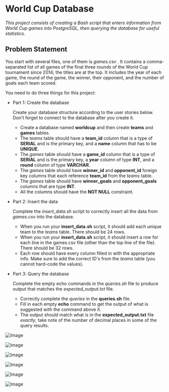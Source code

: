 # World Cup Database

*This project consists of creating a Bash script that enters information from World Cup games into PostgreSQL, then querying the database for useful statistics.*

## Problem Statement

You start with several files, one of them is *games.csv* . It contains a comma-separated list of all games of the final three rounds of the World Cup tournament since 2014; the titles are at the top. It includes the year of each game, the round of the game, the winner, their opponent, and the number of goals each team scored. 

You need to do three things for this project:

- Part 1: Create the database 

  Create your database structure according to the user stories below. Don't forget to connect to the database after you create it. 
  - Create a database named **worldcup** and then create **teams** and **games** tables.
  - The *teams* table should have a **team_id** column that is a type of **SERIAL** and is the primary key, and a **name** column that has to be **UNIQUE**.
  - The *games* table should have a **game_id** column that is a type of **SERIAL** and is the primary key, a **year** column of type **INT**, and a **round** column of type **VARCHAR**.
  - The *games* table should have **winner_id** and **opponent_id** foreign key columns that each reference **team_id** from the *teams* table.
  - The *games* table should have **winner_goals** and **opponent_goals** columns that are type **INT**.
  - All the columns should have the **NOT NULL** constraint.
  

- Part 2: Insert the data 

  Complete the *insert_data.sh* script to correctly insert all the data from *games.csv* into the database.
  - When you run your **insert_data.sh** script, it should add each unique team to the *teams* table. There should be 24 rows.
  - When you run your **insert_data.sh** script, it should insert a row for each line in the games.csv file (other than the top line of the file). There should be 32 rows.
  - Each row should have every column filled in with the appropriate info. Make sure to add the correct ID's from the *teams* table (you cannot hard-code the values).

- Part 3: Query the database 

  Complete the empty echo commands in the *queries.sh* file to produce output that matches the *expected_output.txt* file.
  - Correctly complete the *queries* in the **queries.sh** file.
  - Fill in each empty **echo** command to get the output of what is suggested with the command above it.
  - The output should match what is in the **expected_output.txt** file *exactly*, take note of the number of decimal places in some of the query results.


![Image](https://github.com/user-attachments/assets/a649b557-5295-474d-bf94-9d955d2cebd8)

![Image](https://github.com/user-attachments/assets/b22caef7-ef7d-4e34-8f48-67f396cfeaa6)

![Image](https://github.com/user-attachments/assets/67b91a16-6f20-4316-b601-497898b42675)

![Image](https://github.com/user-attachments/assets/7674c896-f88b-4bb7-a8be-0ad44a96ab44)

![Image](https://github.com/user-attachments/assets/21463acd-4ebd-41ef-86e9-1600b761caac)

![Image](https://github.com/user-attachments/assets/5d1a13f7-0d49-43dd-a56e-84794bbf3295)
